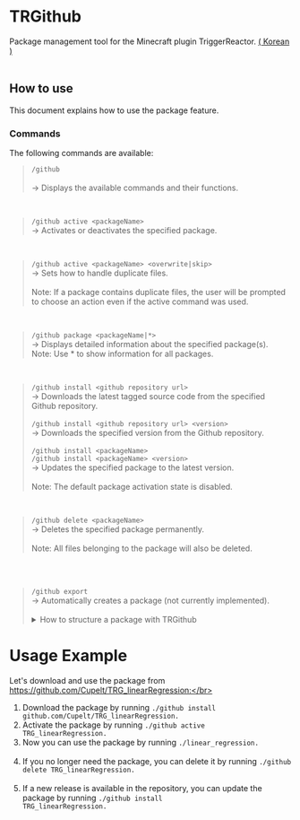 # TRGithub
Package management tool for the Minecraft plugin TriggerReactor. <a href="https://github.com/Cupelt/TRGithub/blob/main/README_kr.md">( Korean )</a></br></br>

## How to use
This document explains how to use the package feature.

### Commands
The following commands are available:

> `/github`</br></br>
→ Displays the available commands and their functions.</br>
</br>

> `/github active <packageName>`</br>
→ Activates or deactivates the specified package.</br>
</br>

> `/github active <packageName> <overwrite|skip>`</br>
→ Sets how to handle duplicate files.</br></br>
Note: If a package contains duplicate files, the user will be prompted to choose an action even if the active command was used.</br>
</br>

> `/github package <packageName|*>`</br>
→ Displays detailed information about the specified package(s).</br>
Note: Use * to show information for all packages.</br>
</br>

> `/github install <github repository url>`</br>
→ Downloads the latest tagged source code from the specified Github repository.</br></br>
> `/github install <github repository url> <version>`</br>
→ Downloads the specified version from the Github repository.</br></br>
> `/github install <packageName>`</br>
> `/github install <packageName> <version>`</br>
→ Updates the specified package to the latest version.</br></br>
Note: The default package activation state is disabled.</br>
</br>

> `/github delete <packageName>`</br>
→ Deletes the specified package permanently.</br></br>
Note: All files belonging to the package will also be deleted.</br>
</br>
</br>

<blockquote><code>/github export</code></br>
  → Automatically creates a package (not currently implemented).</br></br>
  <details>
  <summary>How to structure a package with TRGithub</summary>
  </br>
    <blockquote>
      Hello there! You want to create a package with TRGithub?! </br></br>
      Here's a guide to help you create a package using TRGithub.</br>
      <h2>Package Structure</h2>
      </br>The package consists of the following:</br></br>
      Only the <code>package-info.json</code> file and the TriggerReactor files you create are needed!</br></br>
      The structure of <code>package-info.json</code> is as follows:</br>
      <pre>
  {
    "info": {
      "name": "Package Name",
      "author" : "Author Name",
      "description": "Package Description",
      "jdk" : "Recommended Java Version",
      "mc_version" : "Tested Minecraft Version",
      "trg_version" : "Tested Trigger Version"
    },
    "triggers": {
      "CommandTrigger": [
        "triggerfile.trg",
        "triggerfile.json"
      ]
    }
  }
      </pre>
      The above code will detect <code>triggerfile.trg</code> and <code>triggerfile.json</code> in the CommandTrigger directory of your repository,</br>
      and add them to <code>./plugin/TriggerReactor/CommandTrigger</code>.</br></br>
      The triggers currently supported by TRGithub are:</br>
      <code>"CommandTrigger", "CustomTrigger", "Executor", "InventoryTrigger", "NamedTriggers", "Placeholder", "RepeatTrigger", "Other"</code></br></br>
      The <code>"Other"</code> trigger will add any additional required files to the <code>./plugin/TriggerReactor/Other</code> directory.</br>
      So, it's important to write the code correctly.</br></br>
      <h2>Creating a Release</h2>
      Once all files have been uploaded to GitHub, it's time to create a release.</br></br>
      Go to the Releases tab, click <code>Draft new Release</code>, create a tag (the tag name becomes the package version),</br>
      add a title, and click <code>Publish Release</code>.</br></br>
      If you still don't understand,</br>
      there's a perfect example here!</br></br>
      <a href="https://github.com/Cupelt/TRG_linearRegression">Example Package</a></br></br>
      You can download it using <code>./github install github.com/Cupelt/TRG_linearRegression</code>,</br>
      activate the package with <code>./github active TRG_linearRegression</code>,</br>
      and use it with <code>./linear_regression</code>.
    </blockquote>
  </details>
</blockquote>


# Usage Example
Let's download and use the package from https://github.com/Cupelt/TRG_linearRegression:</br></br>

1. Download the package by running <code>./github install github.com/Cupelt/TRG_linearRegression.</code></br>
2. Activate the package by running <code>./github active TRG_linearRegression.</code></br>
3. Now you can use the package by running <code>./linear_regression.</code></br></br>
4. If you no longer need the package, you can delete it by running <code>./github delete TRG_linearRegression.</code></br></br>
5. If a new release is available in the repository, you can update the package by running <code>./github install TRG_linearRegression.</code></br>
